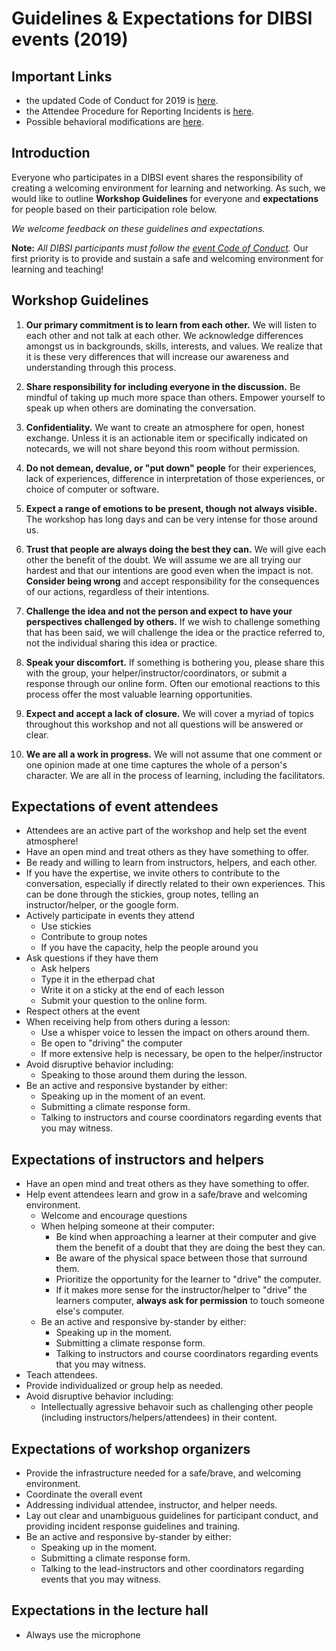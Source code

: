 # Guidelines & Expectations for DIBSI events (2019)

## Important Links
* the updated Code of Conduct for 2019 is [here](coc.html).
* the Attendee Procedure for Reporting Incidents is [here](incident-reporting-procedure.html).
* Possible behavioral modifications are [here](behavioral-modifications.html).


## Introduction
Everyone who participates in a DIBSI event shares the responsibility of creating a welcoming environment for learning and networking. As such, we would like to outline **Workshop Guidelines** for everyone and **expectations** for people based on their participation role below. 

*We welcome feedback on these guidelines and expectations.*


**Note:** *All DIBSI participants must follow the [event Code of Conduct](coc.html).* Our first priority is to provide and sustain a safe and welcoming environment for learning and teaching!  

## Workshop Guidelines 
1. **Our primary commitment is to learn from each other.** We will listen to each other and not talk at each other. We acknowledge differences amongst us in backgrounds, skills, interests, and values. We realize that it is these very differences that will increase our awareness and understanding through this process.

2. **Share responsibility for including everyone in the discussion.** Be mindful of taking up much more space than others. Empower yourself to speak up when others are dominating the conversation.

3. **Confidentiality.** We want to create an atmosphere for open, honest exchange. Unless it is an actionable item or specifically indicated on notecards, we will not share beyond this room without permission.
 		
4. **Do not demean, devalue, or "put down" people** for their experiences, lack of experiences, difference in interpretation of those experiences, or choice of computer or software.

5. **Expect a range of emotions to be present, though not always visible.** The workshop has long days and can be very intense for those around us.
	
6. **Trust that people are always doing the best they can.** We will give each other the benefit of the doubt. We will assume we are all trying our hardest and that our intentions are good even when the impact is not. **Consider being wrong** and accept responsibility for the consequences of our actions, regardless of their intentions. 
				 							
7. **Challenge the idea and not the person and expect to have your perspectives challenged by others.** If we wish to challenge something that has been said, we will challenge the idea or the practice referred to, not the individual sharing this idea or practice. 
	
8. **Speak your discomfort.** If something is bothering you, please share this with the group, your helper/instructor/coordinators, or submit a response through our online form. Often our emotional reactions to this process offer the most valuable learning opportunities.

9. **Expect and accept a lack of closure.** We will cover a myriad of topics throughout this workshop and not all questions will be answered or clear. 

10. **We are all a work in progress.** We will not assume that one comment or one opinion made at one time captures the whole of a person's character. We are all in the process of learning, including the facilitators.

## Expectations of event attendees  
* Attendees are an active part of the workshop and help set the event atmosphere!
* Have an open mind and treat others as they have something to offer.  
* Be ready and willing to learn from instructors, helpers, and each other.
* If you have the expertise, we invite others to contribute to the conversation, especially if directly related to their own experiences. This can be done through the stickies, group notes, telling an instructor/helper, or the google form.
* Actively participate in events they attend  
    * Use stickies
    * Contribute to group notes
    * If you have the capacity, help the people around you  
* Ask questions if they have them  
    * Ask helpers
    * Type it in the etherpad chat
    * Write it on a sticky at the end of each lesson
    * Submit your question to the online form.
* Respect others at the event
* When receiving help from others during a lesson:  
    * Use a whisper voice to lessen the impact on others around them. 
    * Be open to "driving" the computer 
    * If more extensive help is necessary, be open to the helper/instructor  
* Avoid disruptive behavior including:
    * Speaking to those around them during the lesson.
* Be an active and responsive bystander by either:  
   * Speaking up in the moment of an event.
   * Submitting a climate response form.
   * Talking to instructors and course coordinators regarding events that you may witness.
  
## Expectations of instructors and helpers    
* Have an open mind and treat others as they have something to offer.
* Help event attendees learn and grow in a safe/brave and welcoming environment.   
    * Welcome and encourage questions   
    * When helping someone at their computer:  
        * Be kind when approaching a learner at their computer and give them the benefit of a doubt that they are doing the best they can. 
        * Be aware of the physical space between those that surround them.
        * Prioritize the opportunity for the learner to "drive" the computer. 
        * If it makes more sense for the instructor/helper to "drive" the learners computer, **always ask for permission** to touch someone else's computer.   
    * Be an active and responsive by-stander by either:  
        * Speaking up in the moment.
        * Submitting a climate response form.
        * Talking to instructors and course coordinators regarding events that you may witness.
* Teach attendees.
* Provide individualized or group help as needed.
* Avoid disruptive behavior including:
    * Intellectually agressive behavoir such as challenging other people (including instructors/helpers/attendees) in their content.


## Expectations of workshop organizers  
* Provide the infrastructure needed for a safe/brave, and welcoming environment.  
* Coordinate the overall event  
* Addressing individual attendee, instructor, and helper needs.  
* Lay out clear and unambiguous guidelines for participant conduct, and providing incident response guidelines and training.
* Be an active and responsive by-stander by either:  
    * Speaking up in the moment.
    * Submitting a climate response form.
    * Talking to the lead-instructors and other coordinators regarding events that you may witness.


## Expectations in the lecture hall
- Always use the microphone 


<!--
# Reporting Drop Box
This is a form to submit any comments and issues related to the workshop as a whole or related to the culture/climate of the workshop. We welcome any thoughts and concerns you have. 

Please note that these resources also exist: 
    [INSERT RESOURCES]

*note - the following needs to be edited for our workshop neesd*


**Potential Form Questions:**
1. What do you want to report? Please describe the situation.  
2. Do you want this report to be anonymous? (Yes/No) 
3. **Position of reporter:** Please select your position in the Department (if you do not want to answer this, please select "Choose not to answer").
    - Faculty
    - Staff
    - graduate student
    - postdoc
    - choose not to answer
    - Other:____ 
5. How would you like the situation resolved? 
    - I do not seek a resolution; I just want a formal record that the incident occurred--If you choose this option your report will go to the Chair and the Diversity Committee. 
    - I want some action taken to help resolve this situation--at this time all the reported cases requiring further action will go to the Chair who will take appropriate steps to help resolve the conflict.
7. **Summary of Report:** Can a summary of your report be shared anonymously (i.e., without identifying the people involved) with the department on the next biannual diversity and social justice report, as a means of educating the department about diversity issues and concerns within EEB? (Yes/No)

-->
